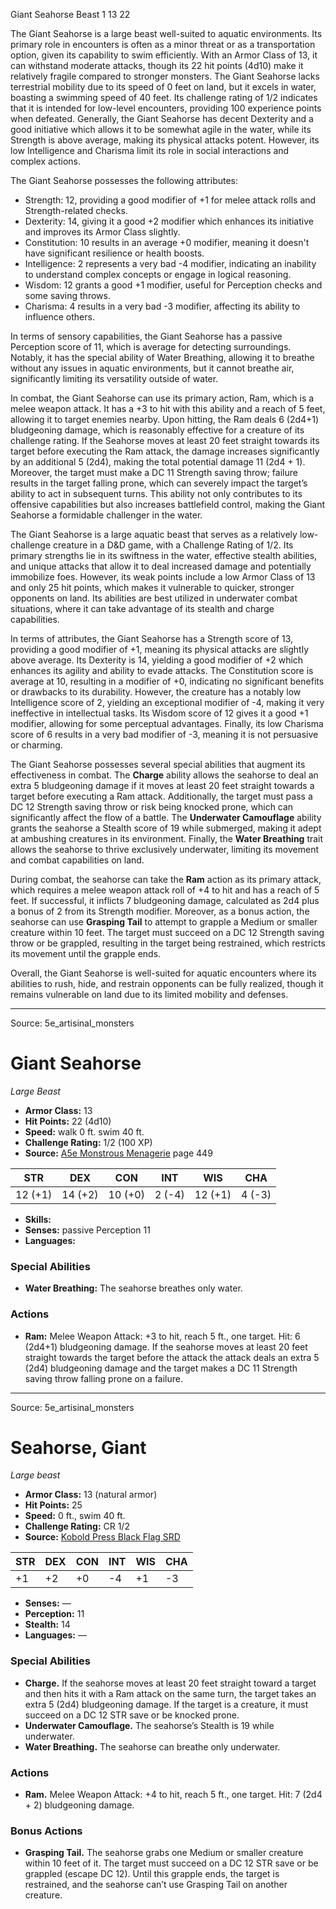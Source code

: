 <MonsterName/>Giant Seahorse</MonsterName>
<CreatureType/>Beast</CreatureType>
<CR/>1</CR>
<AC/>13</AC>
<HP/>22</HP>
<summary>The Giant Seahorse is a large beast well-suited to aquatic environments. Its primary role in encounters is often as a minor threat or as a transportation option, given its capability to swim efficiently. With an Armor Class of 13, it can withstand moderate attacks, though its 22 hit points (4d10) make it relatively fragile compared to stronger monsters. The Giant Seahorse lacks terrestrial mobility due to its speed of 0 feet on land, but it excels in water, boasting a swimming speed of 40 feet. Its challenge rating of 1/2 indicates that it is intended for low-level encounters, providing 100 experience points when defeated. Generally, the Giant Seahorse has decent Dexterity and a good initiative which allows it to be somewhat agile in the water, while its Strength is above average, making its physical attacks potent. However, its low Intelligence and Charisma limit its role in social interactions and complex actions.</summary>

<detail>

The Giant Seahorse possesses the following attributes: 

- Strength: 12, providing a good modifier of +1 for melee attack rolls and Strength-related checks.
- Dexterity: 14, giving it a good +2 modifier which enhances its initiative and improves its Armor Class slightly.
- Constitution: 10 results in an average +0 modifier, meaning it doesn't have significant resilience or health boosts.
- Intelligence: 2 represents a very bad -4 modifier, indicating an inability to understand complex concepts or engage in logical reasoning.
- Wisdom: 12 grants a good +1 modifier, useful for Perception checks and some saving throws.
- Charisma: 4 results in a very bad -3 modifier, affecting its ability to influence others.

In terms of sensory capabilities, the Giant Seahorse has a passive Perception score of 11, which is average for detecting surroundings. Notably, it has the special ability of Water Breathing, allowing it to breathe without any issues in aquatic environments, but it cannot breathe air, significantly limiting its versatility outside of water.

In combat, the Giant Seahorse can use its primary action, Ram, which is a melee weapon attack. It has a +3 to hit with this ability and a reach of 5 feet, allowing it to target enemies nearby. Upon hitting, the Ram deals 6 (2d4+1) bludgeoning damage, which is reasonably effective for a creature of its challenge rating. If the Seahorse moves at least 20 feet straight towards its target before executing the Ram attack, the damage increases significantly by an additional 5 (2d4), making the total potential damage 11 (2d4 + 1). Moreover, the target must make a DC 11 Strength saving throw; failure results in the target falling prone, which can severely impact the target’s ability to act in subsequent turns. This ability not only contributes to its offensive capabilities but also increases battlefield control, making the Giant Seahorse a formidable challenger in the water.

The Giant Seahorse is a large aquatic beast that serves as a relatively low-challenge creature in a D&D game, with a Challenge Rating of 1/2. Its primary strengths lie in its swiftness in the water, effective stealth abilities, and unique attacks that allow it to deal increased damage and potentially immobilize foes. However, its weak points include a low Armor Class of 13 and only 25 hit points, which makes it vulnerable to quicker, stronger opponents on land. Its abilities are best utilized in underwater combat situations, where it can take advantage of its stealth and charge capabilities. 

In terms of attributes, the Giant Seahorse has a Strength score of 13, providing a good modifier of +1, meaning its physical attacks are slightly above average. Its Dexterity is 14, yielding a good modifier of +2 which enhances its agility and ability to evade attacks. The Constitution score is average at 10, resulting in a modifier of +0, indicating no significant benefits or drawbacks to its durability. However, the creature has a notably low Intelligence score of 2, yielding an exceptional modifier of -4, making it very ineffective in intellectual tasks. Its Wisdom score of 12 gives it a good +1 modifier, allowing for some perceptual advantages. Finally, its low Charisma score of 6 results in a very bad modifier of -3, meaning it is not persuasive or charming.

The Giant Seahorse possesses several special abilities that augment its effectiveness in combat. The **Charge** ability allows the seahorse to deal an extra 5 bludgeoning damage if it moves at least 20 feet straight towards a target before executing a Ram attack. Additionally, the target must pass a DC 12 Strength saving throw or risk being knocked prone, which can significantly affect the flow of a battle. The **Underwater Camouflage** ability grants the seahorse a Stealth score of 19 while submerged, making it adept at ambushing creatures in its environment. Finally, the **Water Breathing** trait allows the seahorse to thrive exclusively underwater, limiting its movement and combat capabilities on land.

During combat, the seahorse can take the **Ram** action as its primary attack, which requires a melee weapon attack roll of +4 to hit and has a reach of 5 feet. If successful, it inflicts 7 bludgeoning damage, calculated as 2d4 plus a bonus of 2 from its Strength modifier. Moreover, as a bonus action, the seahorse can use **Grasping Tail** to attempt to grapple a Medium or smaller creature within 10 feet. The target must succeed on a DC 12 Strength saving throw or be grappled, resulting in the target being restrained, which restricts its movement until the grapple ends.

Overall, the Giant Seahorse is well-suited for aquatic encounters where its abilities to rush, hide, and restrain opponents can be fully realized, though it remains vulnerable on land due to its limited mobility and defenses.</detail>



---

Source: 5e_artisinal_monsters

# Giant Seahorse

*Large* *Beast*

- **Armor Class:** 13
- **Hit Points:** 22 (4d10)
- **Speed:** walk 0 ft. swim 40 ft.
- **Challenge Rating:** 1/2 (100 XP)
- **Source:** [A5e Monstrous Menagerie](https://enpublishingrpg.com/products/level-up-monstrous-menagerie-a5e) page 449

| STR | DEX | CON | INT | WIS | CHA |
| --- | --- | --- | --- | --- | --- |
| 12 (+1) | 14 (+2) | 10 (+0) | 2 (-4) | 12 (+1) | 4 (-3) |

- **Skills:** 
- **Senses:** passive Perception 11
- **Languages:** 

### Special Abilities

- **Water Breathing:** The seahorse breathes only water.

### Actions

- **Ram:** Melee Weapon Attack: +3 to hit, reach 5 ft., one target. Hit: 6 (2d4+1) bludgeoning damage. If the seahorse moves at least 20 feet straight towards the target before the attack  the attack deals an extra 5 (2d4) bludgeoning damage and the target makes a DC 11 Strength saving throw  falling prone on a failure.






---

Source: 5e_artisinal_monsters

# Seahorse, Giant

*Large beast*

- **Armor Class:** 13 (natural armor)
- **Hit Points:** 25
- **Speed:** 0 ft., swim 40 ft.
- **Challenge Rating:** CR 1/2
- **Source:** [Kobold Press Black Flag SRD](https://koboldpress.com/black-flag-roleplaying/)

| STR | DEX | CON | INT | WIS | CHA |
| --- | --- | --- | --- | --- | --- |
| +1 | +2 | +0 | -4 | +1 | -3 |

- **Senses:** —
- **Perception:** 11
- **Stealth:** 14
- **Languages:** —

### Special Abilities

- **Charge.** If the seahorse moves at least 20 feet straight toward a target and then hits it with a Ram attack on the same turn, the target takes an extra 5 (2d4) bludgeoning damage. If the target is a creature, it must succeed on a DC 12 STR save or be knocked prone.
- **Underwater Camouflage.** The seahorse’s Stealth is 19 while underwater.
- **Water Breathing.** The seahorse can breathe only underwater.

### Actions

- **Ram.** Melee Weapon Attack: +4 to hit, reach 5 ft., one target. Hit: 7 (2d4 + 2) bludgeoning damage.

### Bonus Actions

- **Grasping Tail.** The seahorse grabs one Medium or smaller creature within 10 feet of it. The target must succeed on a DC 12 STR save or be grappled (escape DC 12). Until this grapple ends, the target is restrained, and the seahorse can’t use Grasping Tail on another creature.



